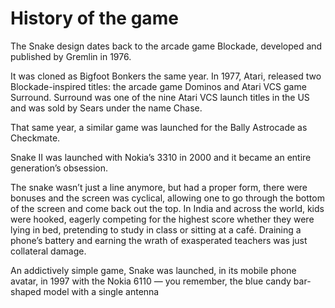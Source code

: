 # History of the game

The Snake design dates back to the arcade game Blockade, developed and published by Gremlin in 1976.

It was cloned as Bigfoot Bonkers the same year. In 1977, Atari, released two Blockade-inspired titles: the arcade game Dominos and Atari VCS game Surround. Surround was one of the nine Atari VCS launch titles in the US and was sold by Sears under the name Chase.

That same year, a similar game was launched for the Bally Astrocade as Checkmate.

Snake II was launched with Nokia’s 3310 in 2000 and it became an entire generation’s obsession.

The snake wasn’t just a line anymore, but had a proper form, there were bonuses and the screen was cyclical, allowing one to go through the bottom of the screen and come back out the top. In India and across the world, kids were hooked, eagerly competing for the highest score whether they were lying in bed, pretending to study in class or sitting at a café. Draining a phone’s battery and earning the wrath of exasperated teachers was just collateral damage.

An addictively simple game, Snake was launched, in its mobile phone avatar, in 1997 with the Nokia 6110 — you remember, the blue candy bar-shaped model with a single antenna
